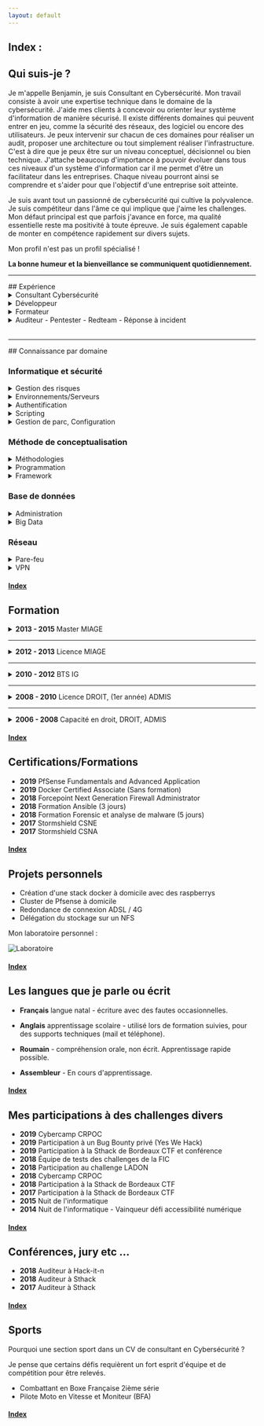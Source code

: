 ```yaml
---
layout: default
---
```


<span id="index"></span>
## Index :



<span id="quisuisje"></span>
## Qui suis-je ?

Je m'appelle Benjamin, je suis Consultant en Cybersécurité. Mon travail consiste à avoir une expertise technique dans le domaine de la cybersécurité. J'aide mes clients à concevoir ou orienter leur système d'information de manière sécurisé. Il existe différents domaines qui peuvent entrer en jeu, comme la sécurité des réseaux, des logiciel ou encore des utilisateurs. Je peux intervenir sur chacun de ces domaines pour réaliser un audit, proposer une architecture ou tout simplement réaliser l'infrastructure. C'est à dire que je peux être sur un niveau conceptuel, décisionnel ou bien technique. J'attache beaucoup d'importance à pouvoir évoluer dans tous ces niveaux d'un système d'information car il me permet d'être un facilitateur dans les entreprises. Chaque niveau pourront ainsi se comprendre et s'aider pour que l'objectif d'une entreprise soit atteinte.

Je suis avant tout un passionné de cybersécurité qui cultive la polyvalence. Je suis compétiteur dans l'âme ce qui implique que j'aime les challenges. Mon défaut principal est que parfois j'avance en force, ma qualité essentielle reste ma positivité à toute épreuve. Je suis également capable de monter en compétence rapidement sur divers sujets.

Mon profil n'est pas un profil spécialisé !

<b>La bonne humeur et la bienveillance se communiquent quotidiennement.</b>
<!-- ----------------------------------------------------------------------------------------------------------------- -->
<hr/>
<span id="experience"></span>
## Expérience

<details title="cliquer pour plus de détails ..." class="separaction-details"><summary>Consultant Cybersécurité</summary><br/>
<b>Mes compétences</b>
<ul>
    <li>Analyse des besoins métiers du client</li>
    <li>Proposition d'architecture technique, de planning, de plan d'action et de budget</li>
    <li>Rédaction de rapports d'intervention</li>
    <li>Rédaction de documentation technique</li>
    <li>Réponse à incident technique</li>
    <li>Réponse à incident suita à une activité malveillante</li>
    <li>Échange technique avec les équipes de support des éditeurs</li>
</ul>

<b>Mes Missions</b>
<ul>
    <li><u>Mise en productiond d'architectures</u>
        <ul>
            <li>Installation des équipements</li>
            <li>Maintenance des équipements</li>
            <li>Configuration réseau</li>
            <li>Configuration pare-feu</li>
            <li>Configuration VPN (nomade, site à site)</li>
            <li>Analyse des logs et des règles de sécurité</li>
            <li>Rédaction de la documentation d'exploitation</li>
        </ul>
    </li><br/>
    <li><u>Activité de support téléphonique ou mail</u>
        <ul>
            <li>Support et maintenance des équipements : Stormshield, Fortigate, Chekpoint McAfee, Pfsense, Hirschmann</li>
            <li>Support des problématiques réseaux avancés (ouverture de flux complexe)</li>
            <li>Résolution de bug d’implémentation ou d’exploitation (anomalie d’utilisation)</li>
            <li>Résolution de bugs techniques et de pannes matériels / RMA éditeur (défaillance matérielle)</li>
        </ul>
    </li>
</ul>
<b>Environnement technique</b>
<ul>
    <li>Pare-feux : McAfee Firewall Enterprise, Fortinet, pfSense, CheckPoint, Stormshield, ForcePoint</li>
    <li>Pare-feux industriels : Hirschmann</li>
    <li>Routeurs industriels : Westermo Falcon, Westermo MRD-3xx, Westermo DR-2xx</li>
    <li>Commutateurs : HP ProCurve, HP FlexFabric, Extrem Network, Netgear</li>
</ul>
<b>Réalisations</b>
<br/><br/>
<span>Me consulter directement par mail : <a href="mailto:baimard@41m4rd.ovh">b.aimard@41m4rd.ovh</a></span>
<br/>
</details>

<details title="cliquer pour plus de détails ..." class="separaction-details"><summary>Développeur</summary>
    <b>Voici la liste de mes différentes expériences en tant que développeur : </b>
<ul>
    <li>2019 - Applications sur nextcloud : suivi de liens pour newsletter et suivi de projet à partir du calendar</li>
    <li>2018 - Sur base de GLPI, développement d'un outil de gestion de vulnérabilité d'un parc informatique</li>
    <li>2016 - Refonte d'un site internet de vente de place sur circuit moto, création d'un module d'interconnexion avec un système bancaire</li>
    <li>2015 - Outil permettant d'automatiser des tests fonctionnels sur un SI COBOL en JAVA</li>
    <li>2014 - Création de site internet de vente en ligne avec interconnexion à des sites internets bancaires</li>
    <li>2013 - Outil de controle de calcul de paie des pensions de retraite de l'État</li>
</ul>
</details>

<details title="cliquer pour plus de détails ..." class="separaction-details"><summary>Formateur</summary>
    <b>Voici la liste de mes différentes expériences en tant que formateur : </b>
<ul>
    <li>Stormshield formation fonctionnelle</li>
    <li>Formateur sur la technologie VPN IPSEC - Mobile, Site à Site, compréhension des phases</li>
    <li>Formateur à l'utilisation d'ELK</li>
    <li>Formateur en programmation, algorithme de base et orienté objet</li>
    <li>Maitre de stage pour les universitaires</li>
</ul>
</details>

<details title="cliquer pour plus de détails ..." class="separaction-details"><summary>Auditeur - Pentester - Redteam - Réponse à incident</summary>
    <b>Expériences : </b>
<ul>
    <li>2020 - Exercice international de RED TEAM</li>
    <li>2019 - BlueTeam pour analyser une attaque</li>
    <li>2019 - Bug Bounty YWH</li>
    <li>2019 - Analyse d'une cyber attaque</li>
    <li>2019 - Responsable réponse à incident sur une entreprise</li>
    <li>2019 - Participation au challenge cyber du FIC</li>

</ul>
</details>

<br/>
<hr/>
<!-- ----------------------------------------------------------------------------------------------------------------- -->
<span id="connaissancespardomaine"></span>
## Connaissance par domaine

<h3>Informatique et sécurité</h3>

<details title="cliquer pour plus de détails ..." class="separation-details"><summary>Gestion des risques</summary>
<ul>
    <li>Analyse des risques sur un projet de migration de logiciel</li>
    <li> Veille sur les risques des SI et suivi des failles de sécurité</li>
    <li>ISO 27005 en cours de préparation ...</li>
</ul>
</details>

<details title="cliquer pour plus de détails ..." class="separation-details"><summary>Environnements/Serveurs</summary>
<ul>
    <li>Windows, Windows Serveur</li>
    <li>Mac OS, Debian, Ubuntu</li>
    <li>Serveur Web Apache Php Bdd Jekyll etc.</li>
    <li>Docker & Docker Swarm</li>
</ul>
</details>

<details title="cliquer pour plus de détails ..." class="separation-details"><summary>Authentification</summary>
<ul>
    <li>Gemalto BLACKSHIELD (Authentification)</li>
    <li>Freeradius</li>
    <li>LDAP</li>
    <li>OTP/TOP</li>
    <li>U2F</li>
    <li>Certificat/Yubikey etc.</li>
</ul>
</details>

<details title="cliquer pour plus de détails ..." class="separation-details"><summary>Scripting</summary>
<ul>
    <li>VBS</li>
    <li>BASH</li>
    <li>PYTHON</li>
</ul>   
</details>

<details title="cliquer pour plus de détails ..." class="separation-details"><summary>Gestion de parc, Configuration</summary>
<ul>
    <li>GLPI</li>
    <li>Ansible</li>
</ul>   
</details>

<div class="separation"></div>

<h3>Méthode de conceptualisation</h3>

<details title="cliquer pour plus de détails ..." class="separation-details"><summary>Méthodologies</summary>
<ul>
    <li>Cycle en V</li>
    <li>Méthode agiles</li>
    <li>merise (Méthode systémique)</li>
    <li>UML</li>
</ul>
</details>

<details title="cliquer pour plus de détails ..." class="separation-details"><summary>Programmation</summary>
<ul>
    <li>Programmation Orientée Objet</li>
    <li>Cobol</li>
    <li>Prolog (programmation inférentielle)</li>
    <li>Web (PHP, JS, HTML, Sql, CSS)</li>
    <li>Application (Java, JEE, Android, C++, VB.Net)</li>
    <li>WebService, RESTFULL</li>
</ul>
</details>

<details title="cliquer pour plus de détails ..." class="separation-details"><summary>Framework</summary>
<ul>
    <li>Symfony</li>
    <li>Nextcloud (app)</li>
</ul>
</details>

<div class="separation"></div>

<h3>Base de données</h3>

<details title="cliquer pour plus de détails ..." class="separation-details"><summary>Administration</summary>
<ul>
    <li>Oracle</li>
    <li>Mysql/MariaDB</li>
</ul>
</details>

<details title="cliquer pour plus de détails ..." class="separation-details"><summary>Big Data</summary>
<ul>
    <li>EAI/ETL IBM Cognos, Talend</li>
    <li>Architecture type DATAWARE HOUSE</li>
    <li>Business Object, Installation, Création de Rapport</li>
    <li>Ensemble Elastik (ELK)</li>
</ul>
</details>

<div class="separation"></div>


<h3>Réseau</h3>

<details title="cliquer pour plus de détails ..." class="separation-details"><summary>Pare-feu</summary>
<ul>
    <li>Stormshield</li>
    <li>PfSense</li>
    <li>Checkpoint</li>
    <li>McAfee - Forcepoint</li>
</ul>
</details>

<details title="cliquer pour plus de détails ..." class="separation-details"><summary>VPN</summary>
<ul>
    <li>IPSEC Général</li>
    <li>IPSEC Site à Site</li>
    <li>IPSEC Mobile</li>
    <li>OpenVPN</li>
</ul>
</details>

#### [Index](./#index)
<!-- ----------------------------------------------------------------------------------------------------------------- -->

<span id="Formation"></span>
## Formation

<details title="cliquer pour plus de détails ..."><summary><strong>2013 - 2015</strong> Master MIAGE</summary>
    Méthodes Informatiques Appliquées à la Gestion des Entreprises <br/>
    Université Bordeaux 1 <br/>
    Éffectué en apprentissage
</details>
<div class="separation"></div>
<hr/>
<details title="cliquer pour plus de détails ..."><summary><strong>2012 - 2013</strong> Licence MIAGE</summary>
    Méthodes Informatiques Appliquées à la Gestion des Entreprises <br/>
    Université Paul Sabatier (Toulouse III) <br/>
    Éffectué en apprentissage
</details>
<div class="separation"></div>
<hr/>
<details title="cliquer pour plus de détails ..."><summary><strong>2010 - 2012</strong> BTS IG</summary>
    BTS Informatique de Gestion - Option développeur <br/>
    Lycée Gustave Eiffel <br/>
    Éffectué en apprentissage
</details>
<div class="separation"></div>
<hr/>
<details title="cliquer pour plus de détails ..."><summary><strong>2008 - 2010</strong> Licence DROIT, (1er année) ADMIS</summary>
    Université Montesquieu-Bordeaux IV <br/>
    Travail étudiant en parallèle
</details>
<div class="separation"></div>
<hr/>
<details title="cliquer pour plus de détails ..."><summary><strong>2006 - 2008</strong> Capacité en droit, DROIT, ADMIS</summary>
    Université Montesquieu-Bordeaux IV <br/>
    Travail étudiant en parallèle, ce diplôme est de classe IV (équivalent au baccalauréat).
</details>
<div class="separation"></div>

#### [Index](./#index)

<span id="certifications"></span>
## Certifications/Formations

*   **2019** PfSense Fundamentals and Advanced Application
*   **2019** Docker Certified Associate (Sans formation)
*   **2018** Forcepoint Next Generation Firewall Administrator
*   **2018** Formation Ansible (3 jours)
*   **2018** Formation Forensic et analyse de malware (5 jours)
*   **2017** Stormshield CSNE
*   **2017** Stormshield CSNA
<div class="separation"></div>

#### [Index](./#index)

<span id="projetspersonnels"></span>
## Projets personnels

*   Création d'une stack docker à domicile avec des raspberrys
*   Cluster de Pfsense à domicile
*   Redondance de connexion ADSL / 4G
*   Délégation du stockage sur un NFS

Mon laboratoire personnel : 

![Laboratoire](https://cacoo.com/diagrams/2JzvwUNQWhBqKFGv/037F8)

#### [Index](./#index)

<span id="leslanguesquejeparleouecrit"></span>
## Les langues que je parle ou écrit

*   **Français** langue natal - écriture avec des fautes occasionnelles.

*   **Anglais** apprentissage scolaire - utilisé lors de formation suivies, pour des supports techniques (mail et téléphone).

*   **Roumain** - compréhension orale, non écrit. Apprentissage rapide possible.

*   **Assembleur** - En cours d'apprentissage.


#### [Index](./#index)

<span id="mesparticipationsadeschallengesdivers"></span>
## Mes participations à des challenges divers

*   **2019** Cybercamp CRPOC
*   **2019** Participation à un Bug Bounty privé (Yes We Hack)
*   **2019** Participation à la Sthack de Bordeaux CTF et conférence
*   **2018** Équipe de tests des challenges de la FIC
*   **2018** Participation au challenge LADON
*   **2018** Cybercamp CRPOC
*   **2018** Participation à la Sthack de Bordeaux CTF
*   **2017** Participation à la Sthack de Bordeaux CTF
*   **2015** Nuit de l'informatique
*   **2014** Nuit de l'informatique - Vainqueur défi accessibilité numérique

#### [Index](./#index)

<span id="conferencesjury"></span>
## Conférences, jury etc ...

*   **2018** Auditeur à Hack-it-n
*   **2018** Auditeur à Sthack
*   **2017** Auditeur à Sthack

#### [Index](./#index)

<span id="sports"></span>
## Sports

Pourquoi une section sport dans un CV de consultant en Cybersécurité ? 

Je pense que certains défis requièrent un fort esprit d'équipe et de compétition pour être relevés.

*   Combattant en Boxe Française 2ième série
*   Pilote Moto en Vitesse et Moniteur (BFA)

#### [Index](./#index)
